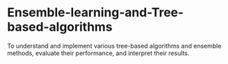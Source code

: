 # Ensemble-learning-and-Tree-based-algorithms
To understand and implement various tree-based algorithms and ensemble methods, evaluate their performance, and interpret their results.
